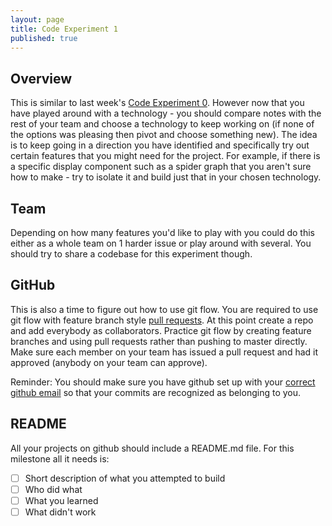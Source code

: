 ```yaml
---
layout: page
title: Code Experiment 1
published: true
---
```



## Overview

This is similar to last week's [Code Experiment 0](../week02/code-experiment-0.md).  However now that you have played around with a technology - you should compare notes with the rest of your team and choose a technology to keep working on (if none of the options was pleasing then pivot and choose something new).  The idea is to keep going in a direction you have identified and specifically try out certain features that you might need for the project.  For example, if there is a specific display component such as a spider graph that you aren't sure how to make - try to isolate it and build just that in your chosen technology.


## Team

Depending on how many features you'd like to play with you could do this either as a whole team on 1 harder issue or play around with several.  You should try to share a codebase for this experiment though.

## GitHub

This is also a time to figure out how to use git flow.  You are required to use git flow with feature branch style [pull requests](https://yangsu.github.io/pull-request-tutorial/).   At this point create a repo and add everybody as collaborators.  Practice git flow by creating feature branches and using pull requests rather than pushing to master directly.  Make sure each member on your team has issued a pull request and had it approved (anybody on your team can approve).

Reminder: You should make sure you have github set up with your [correct github email](https://help.github.com/articles/setting-your-email-in-git/) so that your commits are recognized as belonging to you.

## README

All your projects on github should include a README.md file.  For this milestone all it needs is:

* [ ] Short description of what you attempted to build
* [ ] Who did what
* [ ] What you learned
* [ ] What didn't work
